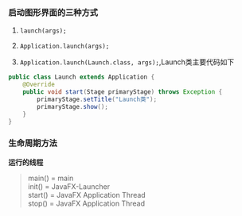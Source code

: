 ### 启动图形界面的三种方式

1. `launch(args);`

2. `Application.launch(args);`

3. `Application.launch(Launch.class, args);`,Launch类主要代码如下


```java
public class Launch extends Application {
    @Override
    public void start(Stage primaryStage) throws Exception {
        primaryStage.setTitle("Launch类");
        primaryStage.show();
    }
}
```

### 生命周期方法

**运行的线程**

> main() = main  
> init() = JavaFX-Launcher  
> start() = JavaFX Application Thread  
> stop() = JavaFX Application Thread  
